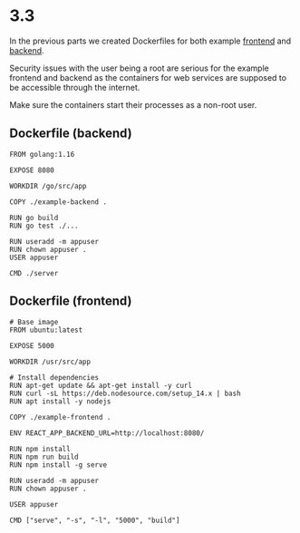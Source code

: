 # 3.3

In the previous parts we created Dockerfiles for both example [frontend](https://github.com/docker-hy/material-applications/tree/main/example-frontend) and [backend](https://github.com/docker-hy/material-applications/tree/main/example-backend).

Security issues with the user being a root are serious for the example frontend and backend as the containers for web services are supposed to be accessible through the internet.

Make sure the containers start their processes as a non-root user.

## Dockerfile (backend)

```docker
FROM golang:1.16

EXPOSE 8080

WORKDIR /go/src/app

COPY ./example-backend .

RUN go build
RUN go test ./...

RUN useradd -m appuser
RUN chown appuser .
USER appuser

CMD ./server
```

## Dockerfile (frontend)

```docker
# Base image
FROM ubuntu:latest

EXPOSE 5000

WORKDIR /usr/src/app

# Install dependencies
RUN apt-get update && apt-get install -y curl
RUN curl -sL https://deb.nodesource.com/setup_14.x | bash
RUN apt install -y nodejs

COPY ./example-frontend .

ENV REACT_APP_BACKEND_URL=http://localhost:8080/

RUN npm install
RUN npm run build
RUN npm install -g serve

RUN useradd -m appuser
RUN chown appuser .

USER appuser

CMD ["serve", "-s", "-l", "5000", "build"]
```
